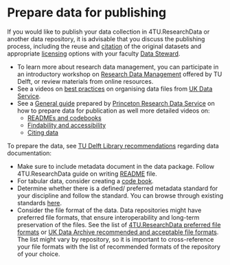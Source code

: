 <!-- ---
section: data
title: Data publishing
author_1: Aleksandra Wilczynska
author_2:
--- -->

# Prepare data for publishing  

If you would like to publish your data collection in 4TU.ResearchData or another data repository, it is advisable that you discuss the publishing process, including the reuse and [citation](https://www.tudelft.nl/en/library/research-data-management/r/publish/cite-your-data) of the original datasets and appropriate [licensing](https://data.4tu.nl/info/en/use/publish-cite/upload-your-data-in-our-data-repository/licencing) options with your faculty [Data Steward](https://www.tudelft.nl/library/research-data-management/r/support/data-stewardship/contact). 

- To learn more about research data management, you can participate in an introductory workshop on [Research Data Management](https://www.tudelft.nl/en/library/research-data-management/r/training-events/training-for-researchers/research-data-management-101) offered by TU Delft, or review materials from online resources.
- See a videos on [best practices](https://ukdataservice.ac.uk/learning-hub/research-data-management/format-your-data/organising/) on organising data files from [UK Data Service](https://ukdataservice.ac.uk/).
- See a [General guide](https://mediacentral.princeton.edu/media/How+to+Prepare+Data+for+PublicationA+An+Overview/1_v0who3u4) prepared by [Princeton Research Data Service](https://researchdata.princeton.edu/) on how to prepare data for publication as well more detailed videos on:
    - [READMEs and codebooks ](https://mediacentral.princeton.edu/media/Preparing+Data+for+PublicationA+Readmes+and+Documentation/1_sknb0yn3)
    - [Findability and accessibility](https://mediacentral.princeton.edu/media/Preparing+Data+for+PublicationA+Discovery+and+Reuse/1_gicf5vb0)
    - [Citing data](https://mediacentral.princeton.edu/media/Preparing+Data+for+PublicationA+Citing+Data/1_3kvorg8j)

To prepare the data, see [TU Delft Library recommendations](https://www.tudelft.nl/en/library/research-data-management/r/manage/collect-and-document) regarding data documentation:

- Make sure to include metadata document in the data package. Follow 4TU.ResearchData guide on writing [README](https://data.4tu.nl/s/documents/Guidelines_for_creating_a_README_file.pdf) file.
- For tabular data, consider creating a [code book](https://ddialliance.org/training/getting-started-new-content/create-a-codebook).  
- Determine whether there is a defined/ preferred metadata standard for your discipline and follow the standard. You can browse through existing standards [here](https://fairsharing.org/).  
- Consider the file format of the data. Data repositories might have preferred file formats, that ensure interoperability  and long-term preservation of the files. See the list of [4TU.ResearchData preferred file formats](https://data.4tu.nl/s/documents/Preferred_File_Formats_2019.pdf) or [UK Data Archive recommended and acceptable file formats](https://ukdataservice.ac.uk/learning-hub/research-data-management/format-your-data/recommended-formats/). The list might vary by repository, so it is important to cross-reference your file formats with the list of recommended formats of the repository of your choice.